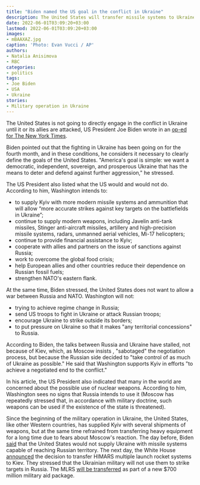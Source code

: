 ```yaml
---
title: "Biden named the US goal in the conflict in Ukraine"
description: The United States will transfer missile systems to Ukraine, but are not going to participate in hostilities, Biden stressed. Washington does not want a war between Russia and NATO and will not put pressure on Kyiv to make concessions to Moscow, he pointed out.
date: 2022-06-01T03:09:20+03:00
lastmod: 2022-06-01T03:09:20+03:00
images:
- mBAAXAZ.jpg
caption: 'Photo: Evan Vucci / AP'
authors:
- Natalia Anisimova
- RBC
categories:
- politics
tags:
- Joe Biden
- USA
- Ukraine
stories:
- Military operation in Ukraine
---
```


The United States is not going to directly engage in the conflict in Ukraine until it or its allies are attacked, US President Joe Biden wrote in an [op-ed for The New York Times](https://www.nytimes.com/2022/05/31/opinion/biden-ukraine-strategy.html).

Biden pointed out that the fighting in Ukraine has been going on for the fourth month, and in these conditions, he considers it necessary to clearly define the goals of the United States. "America's goal is simple: we want a democratic, independent, sovereign, and prosperous Ukraine that has the means to deter and defend against further aggression," he stressed.

The US President also listed what the US would and would not do. According to him, Washington intends to:

- to supply Kyiv with more modern missile systems and ammunition that will allow “more accurate strikes against key targets on the battlefields in Ukraine”;
- continue to supply modern weapons, including Javelin anti-tank missiles, Stinger anti-aircraft missiles, artillery and high-precision missile systems, radars, unmanned aerial vehicles, Mi-17 helicopters;
- continue to provide financial assistance to Kyiv;
- cooperate with allies and partners on the issue of sanctions against Russia;
- work to overcome the global food crisis;
- help European allies and other countries reduce their dependence on Russian fossil fuels;
- strengthen NATO's eastern flank.

At the same time, Biden stressed, the United States does not want to allow a war between Russia and NATO. Washington will not:

- trying to achieve regime change in Russia;
- send US troops to fight in Ukraine or attack Russian troops;
- encourage Ukraine to strike outside its borders;
- to put pressure on Ukraine so that it makes "any territorial concessions" to Russia.

According to Biden, the talks between Russia and Ukraine have stalled, not because of Kiev, which, as Moscow insists , "sabotaged" the negotiation process, but because the Russian side decided to "take control of as much of Ukraine as possible." He said that Washington supports Kyiv in efforts "to achieve a negotiated end to the conflict."

In his article, the US President also indicated that many in the world are concerned about the possible use of nuclear weapons. According to him, Washington sees no signs that Russia intends to use it (Moscow has repeatedly stressed that, in accordance with military doctrine, such weapons can be used if the existence of the state is threatened).

Since the beginning of the military operation in Ukraine, the United States, like other Western countries, has supplied Kyiv with several shipments of weapons, but at the same time refrained from transferring heavy equipment for a long time due to fears about Moscow's reaction. The day before, Biden [said](/news/6294c73b9a7947c9e8c429aa/) that the United States would not supply Ukraine with missile systems capable of reaching Russian territory. The next day, the White House [announced](/news/6296b4189a7947799595b383/) the decision to transfer HIMARS multiple launch rocket systems to Kiev. They stressed that the Ukrainian military will not use them to strike targets in Russia. The MLRS [will be transferred](https://thehill.com/policy/defense/3507477-us-sending-advanced-rocket-systems-to-ukraine/) as part of a new $700 million military aid package.

